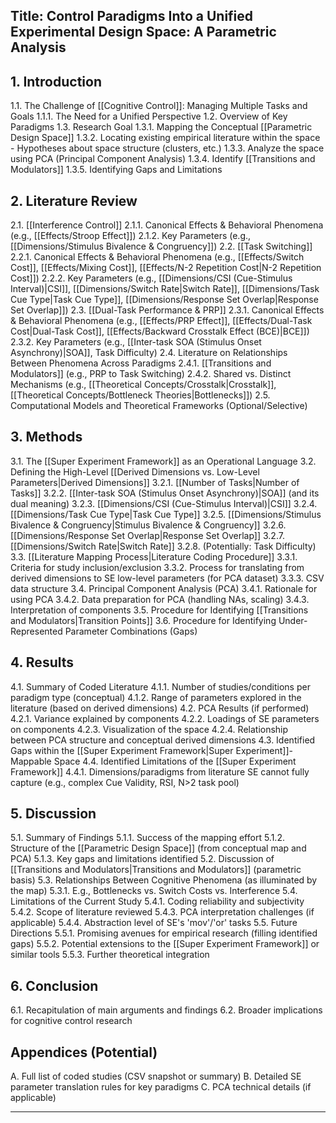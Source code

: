 ## Title: Control Paradigms Into a Unified Experimental Design Space: A Parametric Analysis

## 1. Introduction
   1.1. The Challenge of [[Cognitive Control]]: Managing Multiple Tasks and Goals
      1.1.1. The Need for a Unified Perspective
   1.2. Overview of Key Paradigms
   1.3. Research Goal
      1.3.1. Mapping the Conceptual [[Parametric Design Space]]
      1.3.2. Locating existing empirical literature within the space
          - Hypotheses about space structure (clusters, etc.)
      1.3.3. Analyze the space using PCA (Principal Component Analysis)
      1.3.4. Identify [[Transitions and Modulators]]
      1.3.5. Identifying Gaps and Limitations

## 2. Literature Review
   2.1. [[Interference Control]]
      2.1.1. Canonical Effects & Behavioral Phenomena (e.g., [[Effects/Stroop Effect]])
      2.1.2. Key Parameters (e.g., [[Dimensions/Stimulus Bivalence & Congruency]])
   2.2. [[Task Switching]]
      2.2.1. Canonical Effects & Behavioral Phenomena (e.g., [[Effects/Switch Cost]], [[Effects/Mixing Cost]], [[Effects/N-2 Repetition Cost|N-2 Repetition Cost]])
      2.2.2. Key Parameters (e.g., [[Dimensions/CSI (Cue-Stimulus Interval)|CSI]], [[Dimensions/Switch Rate|Switch Rate]], [[Dimensions/Task Cue Type|Task Cue Type]], [[Dimensions/Response Set Overlap|Response Set Overlap]])
   2.3. [[Dual-Task Performance & PRP]]
      2.3.1. Canonical Effects & Behavioral Phenomena (e.g., [[Effects/PRP Effect]], [[Effects/Dual-Task Cost|Dual-Task Cost]], [[Effects/Backward Crosstalk Effect (BCE)|BCE]])
      2.3.2. Key Parameters (e.g., [[Inter-task SOA (Stimulus Onset Asynchrony)|SOA]], Task Difficulty)
   2.4. Literature on Relationships Between Phenomena Across Paradigms
      2.4.1. [[Transitions and Modulators]] (e.g., PRP to Task Switching)
      2.4.2. Shared vs. Distinct Mechanisms (e.g., [[Theoretical Concepts/Crosstalk|Crosstalk]], [[Theoretical Concepts/Bottleneck Theories|Bottlenecks]])
   2.5. Computational Models and Theoretical Frameworks (Optional/Selective)

## 3. Methods
   3.1. The [[Super Experiment Framework]] as an Operational Language
   3.2. Defining the High-Level [[Derived Dimensions vs. Low-Level Parameters|Derived Dimensions]]
      3.2.1. [[Number of Tasks|Number of Tasks]]
      3.2.2. [[Inter-task SOA (Stimulus Onset Asynchrony)|SOA]] (and its dual meaning)
      3.2.3. [[Dimensions/CSI (Cue-Stimulus Interval)|CSI]]
      3.2.4. [[Dimensions/Task Cue Type|Task Cue Type]]
      3.2.5. [[Dimensions/Stimulus Bivalence & Congruency|Stimulus Bivalence & Congruency]]
      3.2.6. [[Dimensions/Response Set Overlap|Response Set Overlap]]
      3.2.7. [[Dimensions/Switch Rate|Switch Rate]]
      3.2.8. (Potentially: Task Difficulty)
   3.3. [[Literature Mapping Process|Literature Coding Procedure]]
      3.3.1. Criteria for study inclusion/exclusion
      3.3.2. Process for translating from derived dimensions to SE low-level parameters (for PCA dataset)
      3.3.3. CSV data structure
   3.4. Principal Component Analysis (PCA)
      3.4.1. Rationale for using PCA
      3.4.2. Data preparation for PCA (handling NAs, scaling)
      3.4.3. Interpretation of components
   3.5. Procedure for Identifying [[Transitions and Modulators|Transition Points]]
   3.6. Procedure for Identifying Under-Represented Parameter Combinations (Gaps)

## 4. Results
   4.1. Summary of Coded Literature
      4.1.1. Number of studies/conditions per paradigm type (conceptual)
      4.1.2. Range of parameters explored in the literature (based on derived dimensions)
   4.2. PCA Results (if performed)
      4.2.1. Variance explained by components
      4.2.2. Loadings of SE parameters on components
      4.2.3. Visualization of the space
      4.2.4. Relationship between PCA structure and conceptual derived dimensions
   4.3. Identified Gaps within the [[Super Experiment Framework|Super Experiment]]-Mappable Space
   4.4. Identified Limitations of the [[Super Experiment Framework]]
      4.4.1. Dimensions/paradigms from literature SE cannot fully capture (e.g., complex Cue Validity, RSI, N>2 task pool)

## 5. Discussion
   5.1. Summary of Findings
      5.1.1. Success of the mapping effort
      5.1.2. Structure of the [[Parametric Design Space]] (from conceptual map and PCA)
      5.1.3. Key gaps and limitations identified
   5.2. Discussion of [[Transitions and Modulators|Transitions and Modulators]] (parametric basis)
   5.3. Relationships Between Cognitive Phenomena (as illuminated by the map)
      5.3.1. E.g., Bottlenecks vs. Switch Costs vs. Interference
   5.4. Limitations of the Current Study
      5.4.1. Coding reliability and subjectivity
      5.4.2. Scope of literature reviewed
      5.4.3. PCA interpretation challenges (if applicable)
      5.4.4. Abstraction level of SE's 'mov'/'or' tasks
   5.5. Future Directions
      5.5.1. Promising avenues for empirical research (filling identified gaps)
      5.5.2. Potential extensions to the [[Super Experiment Framework]] or similar tools
      5.5.3. Further theoretical integration

## 6. Conclusion
   6.1. Recapitulation of main arguments and findings
   6.2. Broader implications for cognitive control research

## Appendices (Potential)
   A. Full list of coded studies (CSV snapshot or summary)
   B. Detailed SE parameter translation rules for key paradigms
   C. PCA technical details (if applicable)

---